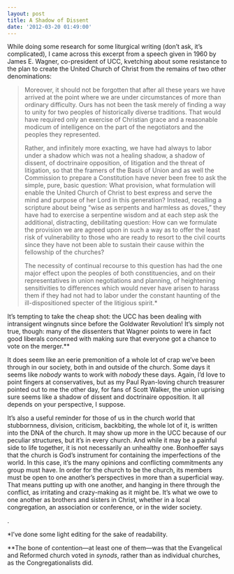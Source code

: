 ```yaml
---
layout: post
title: A Shadow of Dissent
date: '2012-03-20 01:49:00'
---
```



While doing some research for some liturgical writing (don’t ask, it’s complicated), I came across this excerpt from a speech given in 1960 by James E. Wagner, co-president of UCC, kvetching about some resistance to the plan to create the United Church of Christ from the remains of two other denominations:

> Moreover, it should not be forgotten that after all these years we have arrived at the point where we are under circumstances of more than ordinary difficulty. Ours has not been the task merely of finding a way to unity for two peoples of historically diverse traditions. That would have required only an exercise of Christian grace and a reasonable modicum of intelligence on the part of the negotiators and the peoples they represented.
> 
> Rather, and infinitely more exacting, we have had always to labor under a shadow which was not a healing shadow, a shadow of dissent, of doctrinaire opposition, of litigation and the threat of litigation, so that the framers of the Basis of Union and as well the Commission to prepare a Constitution have never been free to ask the simple, pure, basic question: What provision, what formulation will enable the United Church of Christ to best express and serve the mind and purpose of her Lord in this generation? Instead, recalling a scripture about being “wise as serpents and harmless as doves,” they have had to exercise a serpentine wisdom and at each step ask the additional, distracting, debilitating question: How can we formulate the provision we are agreed upon in such a way as to offer the least risk of vulnerability to those who are ready to resort to the civil courts since they have not been able to sustain their cause within the fellowship of the churches?
> 
> The necessity of continual recourse to this question has had the one major effect upon the peoples of both constituencies, and on their representatives in union negotiations and planning, of heightening sensitivities to differences which would never have arisen to harass them if they had not had to labor under the constant haunting of the ill-dispositioned specter of the litigious spirit.*

It’s tempting to take the cheap shot: the UCC has been dealing with intransigent wingnuts since before the Goldwater Revolution! It’s simply not true, though: many of the dissenters that Wagner points to were in fact good liberals concerned with making sure that everyone got a chance to vote on the merger.**

It does seem like an eerie premonition of a whole lot of crap we’ve been through in our society, both in and outside of the church. Some days it seems like *nobody* wants to work with *nobody* these days. Again, I’d love to point fingers at conservatives, but as my Paul Ryan-loving church treasurer pointed out to me the other day, for fans of Scott Walker, the union uprising sure seems like a shadow of dissent and doctrinaire opposition. It all depends on your perspective, I suppose.

It’s also a useful reminder for those of us in the church world that stubbornness, division, criticism, backbiting, the whole lot of it, is written into the DNA of the church. It may show up more in the UCC because of our peculiar structures, but it’s in every church. And while it may be a painful side to life together, it is not necessarily an unhealthy one. Bonhoeffer says that the church is God’s instrument for containing the imperfections of the world. In this case, it’s the many opinions and conflicting commitments any group must have. In order for the church to be the church, its members must be open to one another’s perspectives in more than a superficial way. That means putting up with one another, and hanging in there through the conflict, as irritating and crazy-making as it might be. It’s what we owe to one another as brothers and sisters in Christ, whether in a local congregation, an association or conference, or in the wider society.

.

*I’ve done some light editing for the sake of readability.

**The bone of contention—at least one of them—was that the Evangelical and Reformed church voted in *synods*, rather than as individual churches, as the Congregationalists did.


